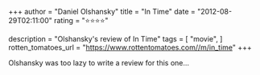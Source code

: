 +++
author = "Daniel Olshansky"
title = "In Time"
date = "2012-08-29T02:11:00"
rating = "⭐⭐⭐⭐"

description = "Olshansky's review of In Time"
tags = [
    "movie",
]
rotten_tomatoes_url = "https://www.rottentomatoes.com//m/in_time"
+++

Olshansky was too lazy to write a review for this one...
